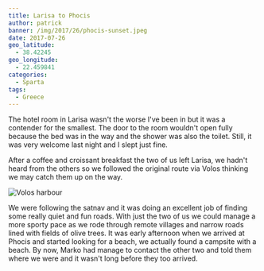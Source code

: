 ```yaml
---
title: Larisa to Phocis
author: patrick
banner: /img/2017/26/phocis-sunset.jpeg
date: 2017-07-26
geo_latitude:
  - 38.42245
geo_longitude: 
  - 22.459841
categories:
  - Sparta
tags:
  - Greece
---
```

The hotel room in Larisa wasn't the worse I've been in but it was a contender for the smallest. The door to the room wouldn't open fully because the bed was in the way and the shower was also the toilet. Still, it was very welcome last night and I slept just fine. 

<!--more-->

After a coffee and croissant breakfast the two of us left Larisa, we hadn't heard from the others so we followed the original route via Volos thinking we may catch them up on the way. 

![Volos harbour](/img/2017/26/volos-harbour.jpeg)

We were following the satnav and it was doing an excellent job of finding some really quiet and fun roads. With just the two of us we could manage a more sporty pace as we rode through remote villages and narrow roads lined with fields of olive trees. It was early afternoon when we arrived at Phocis and started looking for a beach, we actually found a campsite with a beach. By now, Marko had manage to contact the other two and told them where we were and it wasn't long before they too arrived.